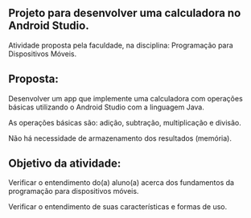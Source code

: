 ## Projeto para desenvolver uma calculadora no Android Studio.

Atividade proposta pela faculdade, na disciplina: Programação para Dispositivos Móveis.


## Proposta: 

  Desenvolver um app que implemente uma calculadora com operações básicas utilizando o Android Studio com a linguagem Java. 
  
  As operações básicas são: adição, subtração, multiplicação e divisão. 
  
  Não há necessidade de armazenamento dos resultados (memória).
  
 
 ## Objetivo da atividade:
 
  Verificar o entendimento do(a) aluno(a) acerca dos fundamentos da programação para dispositivos móveis. 
  
  Verificar o entendimento de suas características e formas de uso.
  
